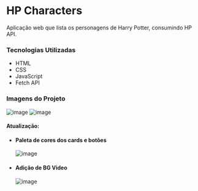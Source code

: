 # HP Characters
Aplicação web que lista os personagens de Harry Potter, consumindo HP API.

### Tecnologias Utilizadas
* HTML
* CSS
* JavaScript
* Fetch API

### Imagens do Projeto
![image](https://github.com/jeansilvatech/hp-characters/assets/23384348/e33bc61f-199c-4210-9f93-6f67d9baaa0f)
![image](https://github.com/jeansilvatech/hp-characters/assets/23384348/91001240-b45f-4d8a-b224-bf3d5e175452)

#### Atualização: 
* #### Paleta de cores dos cards e botões
  ![image](https://github.com/jeansilvatech/hp-characters/assets/23384348/3edcdd38-4621-42c4-a8d3-579de9ae4f9c)

* #### Adição de BG Video
  ![image](https://github.com/jeansilvatech/hp-characters/assets/23384348/0222d190-5b84-4460-96cb-68e817594a0b)




